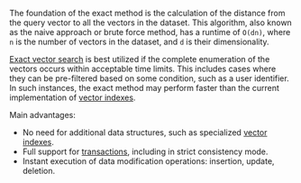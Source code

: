 The foundation of the exact method is the calculation of the distance from the query vector to all the vectors in the dataset. This algorithm, also known as the naive approach or brute force method, has a runtime of `O(dn)`, where `n` is the number of vectors in the dataset, and `d` is their dimensionality.

[Exact vector search](../../yql/reference/udf/list/knn.md#exact-vector-search-examples) is best utilized if the complete enumeration of the vectors occurs within acceptable time limits. This includes cases where they can be pre-filtered based on some condition, such as a user identifier. In such instances, the exact method may perform faster than the current implementation of [vector indexes](../../dev/vector-indexes.md).

Main advantages:

* No need for additional data structures, such as specialized [vector indexes](../../concepts/glossary.md#vector-index).
* Full support for [transactions](../../concepts/glossary.md#transactions), including in strict consistency mode.
* Instant execution of data modification operations: insertion, update, deletion.

